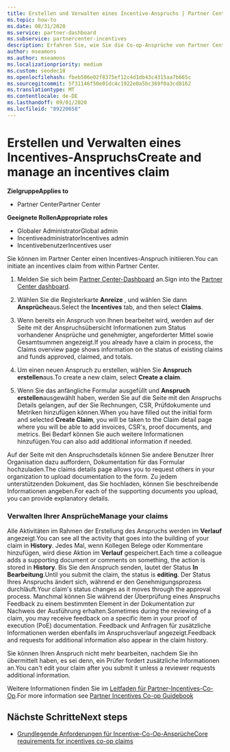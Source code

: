 ```yaml
---
title: Erstellen und Verwalten eines Incentive-Anspruchs | Partner Center
ms.topic: how-to
ms.date: 08/31/2020
ms.service: partner-dashboard
ms.subservice: partnercenter-incentives
description: Erfahren Sie, wie Sie die Co-op-Ansprüche von Partner Center initiieren. Alle Aktivitäten im Rahmen der Erstellung des Anspruchs werden im Verlauf angezeigt.
author: mseamons
ms.author: mseamons
ms.localizationpriority: medium
ms.custom: seodec18
ms.openlocfilehash: fbeb506e02f8375ef12c4d1db43c4315aa7b665c
ms.sourcegitcommit: 5f31146f50e01dc4c1922e0a5bc369f0a3cd8162
ms.translationtype: MT
ms.contentlocale: de-DE
ms.lasthandoff: 09/01/2020
ms.locfileid: "89220658"
---
```

# <a name="create-and-manage-an-incentives-claim"></a><span data-ttu-id="bca50-104">Erstellen und Verwalten eines Incentives-Anspruchs</span><span class="sxs-lookup"><span data-stu-id="bca50-104">Create and manage an incentives claim</span></span>

<span data-ttu-id="bca50-105">**Zielgruppe**</span><span class="sxs-lookup"><span data-stu-id="bca50-105">**Applies to**</span></span>
- <span data-ttu-id="bca50-106">Partner Center</span><span class="sxs-lookup"><span data-stu-id="bca50-106">Partner Center</span></span>

<span data-ttu-id="bca50-107">**Geeignete Rollen**</span><span class="sxs-lookup"><span data-stu-id="bca50-107">**Appropriate roles**</span></span>

- <span data-ttu-id="bca50-108">Globaler Administrator</span><span class="sxs-lookup"><span data-stu-id="bca50-108">Global admin</span></span>
- <span data-ttu-id="bca50-109">Incentiveadministrator</span><span class="sxs-lookup"><span data-stu-id="bca50-109">Incentives admin</span></span>
- <span data-ttu-id="bca50-110">Incentivebenutzer</span><span class="sxs-lookup"><span data-stu-id="bca50-110">Incentives user</span></span>

<span data-ttu-id="bca50-111">Sie können im Partner Center einen Incentives-Anspruch initiieren.</span><span class="sxs-lookup"><span data-stu-id="bca50-111">You can initiate an incentives claim from within Partner Center.</span></span>

1. <span data-ttu-id="bca50-112">Melden Sie sich beim [Partner Center-Dashboard](https://partner.microsoft.com/dashboard/) an.</span><span class="sxs-lookup"><span data-stu-id="bca50-112">Sign into the [Partner Center dashboard](https://partner.microsoft.com/dashboard/).</span></span>

2. <span data-ttu-id="bca50-113">Wählen Sie die Registerkarte **Anreize** , und wählen Sie dann **Ansprüche**aus.</span><span class="sxs-lookup"><span data-stu-id="bca50-113">Select the **Incentives** tab, and then select **Claims**.</span></span>

3. <span data-ttu-id="bca50-114">Wenn bereits ein Anspruch von Ihnen bearbeitet wird, werden auf der Seite mit der Anspruchsübersicht Informationen zum Status vorhandener Ansprüche und genehmigter, angeforderter Mittel sowie Gesamtsummen angezeigt.</span><span class="sxs-lookup"><span data-stu-id="bca50-114">If you already have a claim in process, the Claims overview page shows information on the status of existing claims and funds approved, claimed, and totals.</span></span>

4. <span data-ttu-id="bca50-115">Um einen neuen Anspruch zu erstellen, wählen Sie **Anspruch erstellen**aus.</span><span class="sxs-lookup"><span data-stu-id="bca50-115">To create a new claim, select **Create a claim**.</span></span>

5. <span data-ttu-id="bca50-116">Wenn Sie das anfängliche Formular ausgefüllt und **Anspruch erstellen**ausgewählt haben, werden Sie auf die Seite mit den Anspruchs Details gelangen, auf der Sie Rechnungen, CSR, Prüfdokumente und Metriken hinzufügen können.</span><span class="sxs-lookup"><span data-stu-id="bca50-116">When you have filled out the initial form and selected **Create Claim**, you will be taken to the Claim detail page where you will be able to add invoices, CSR's, proof documents, and metrics.</span></span> <span data-ttu-id="bca50-117">Bei Bedarf können Sie auch weitere Informationen hinzufügen.</span><span class="sxs-lookup"><span data-stu-id="bca50-117">You can also add additional information if needed.</span></span>

<span data-ttu-id="bca50-118">Auf der Seite mit den Anspruchsdetails können Sie andere Benutzer Ihrer Organisation dazu auffordern, Dokumentation für das Formular hochzuladen.</span><span class="sxs-lookup"><span data-stu-id="bca50-118">The claims details page allows you to request others in your organization to upload documentation to the form.</span></span> <span data-ttu-id="bca50-119">Zu jedem unterstützenden Dokument, das Sie hochladen, können Sie beschreibende Informationen angeben.</span><span class="sxs-lookup"><span data-stu-id="bca50-119">For each of the supporting documents you upload, you can provide explanatory details.</span></span> 

### <a name="manage-your-claims"></a><span data-ttu-id="bca50-120">Verwalten Ihrer Ansprüche</span><span class="sxs-lookup"><span data-stu-id="bca50-120">Manage your claims</span></span>

<span data-ttu-id="bca50-121">Alle Aktivitäten im Rahmen der Erstellung des Anspruchs werden im **Verlauf** angezeigt.</span><span class="sxs-lookup"><span data-stu-id="bca50-121">You can see all the activity that goes into the building of your claim in **History**.</span></span> <span data-ttu-id="bca50-122">Jedes Mal, wenn Kollegen Belege oder Kommentare hinzufügen, wird diese Aktion im **Verlauf** gespeichert.</span><span class="sxs-lookup"><span data-stu-id="bca50-122">Each time a colleague adds a supporting document or comments on something, the action is stored in **History**.</span></span> <span data-ttu-id="bca50-123">Bis Sie den Anspruch senden, lautet der Status **In Bearbeitung**.</span><span class="sxs-lookup"><span data-stu-id="bca50-123">Until you submit the claim, the status is **editing**.</span></span> <span data-ttu-id="bca50-124">Der Status Ihres Anspruchs ändert sich, während er den Genehmigungsprozess durchläuft.</span><span class="sxs-lookup"><span data-stu-id="bca50-124">Your claim's status changes as it moves through the approval process.</span></span> <span data-ttu-id="bca50-125">Manchmal können Sie während der Überprüfung eines Anspruchs Feedback zu einem bestimmten Element in der Dokumentation zur Nachweis der Ausführung erhalten.</span><span class="sxs-lookup"><span data-stu-id="bca50-125">Sometimes during the reviewing of a claim, you may receive feedback on a specific item in your proof of execution (PoE) documentation.</span></span> <span data-ttu-id="bca50-126">Feedback und Anfragen für zusätzliche Informationen werden ebenfalls im Anspruchsverlauf angezeigt.</span><span class="sxs-lookup"><span data-stu-id="bca50-126">Feedback and requests for additional information also appear in the claim history.</span></span>

<span data-ttu-id="bca50-127">Sie können Ihren Anspruch nicht mehr bearbeiten, nachdem Sie ihn übermittelt haben, es sei denn, ein Prüfer fordert zusätzliche Informationen an.</span><span class="sxs-lookup"><span data-stu-id="bca50-127">You can't edit your claim after you submit it unless a reviewer requests additional information.</span></span>

<span data-ttu-id="bca50-128">Weitere Informationen finden Sie im [Leitfaden für Partner-Incentives-Co-Op](https://assets.microsoft.com/coop-guidebook.pdf).</span><span class="sxs-lookup"><span data-stu-id="bca50-128">For more information see [Partner Incentives Co-op Guidebook](https://assets.microsoft.com/coop-guidebook.pdf)</span></span>

## <a name="next-steps"></a><span data-ttu-id="bca50-129">Nächste Schritte</span><span class="sxs-lookup"><span data-stu-id="bca50-129">Next steps</span></span>

- [<span data-ttu-id="bca50-130">Grundlegende Anforderungen für Incentive-Co-Op-Ansprüche</span><span class="sxs-lookup"><span data-stu-id="bca50-130">Core requirements for incentives co-op claims</span></span>](core-requirements.md)